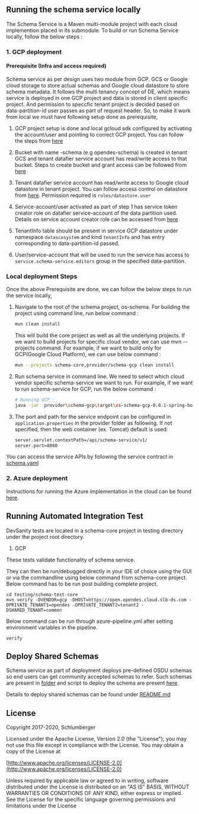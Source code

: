 ## Running the schema service locally

The Schema Service is a Maven multi-module project with each cloud implemention placed in its submodule. To build or run Schema Service locally, follow the below steps :

### 1. GCP deployment

#### Prerequisite (Infra and access required) 

Schema service as per design uses two module from GCP. GCS or Google cloud storage to store actual schemas and Google cloud datastore to store schema metadata. It follows the multi tenancy 
concept of DE, which means service is deployed in one GCP project and data is stored in client specific project. And permission to speccfic tenant project is decided based on data-partition-id user passes
as part of request header. So, to make it work from local we must have following setup done as prerequisite,

1. GCP project setup is done and local gcloud sdk configured by activating the account/user and pointing to correct GCP project. You can follow the steps from [here](https://cloud.google.com/deployment-manager/docs/step-by-step-guide/installation-and-setup)

2. Bucket with name <project-id>-schema (e.g opendes-schema) is created in tenant GCS and tenant datafier service account has read/write access to that bucket. Steps to create bucket and grant access can be followed from [here](https://cloud.google.com/storage/docs/creating-buckets)

3. Tenant datafier service account has read/write access to Google cloud datastore in tenant project. You can follow access control on datastore from [here](https://cloud.google.com/datastore/docs/access/iam). Permission required is ```roles/datastore.user```

4. Service-account/user activated as part of step 1 has service token creator role on datafier service-account of the data partition used. Details on service account creator role can be accessed from [here](https://cloud.google.com/iam/docs/service-accounts#the_service_account_token_creator_role)

5. TenantInfo table should be present in service GCP datastore under namespace ```datascosystem``` and kind ```tenantInfo``` and has entry corresponding to data-partition-id passed. 

6. User/service-account that will be used to run the service has access to ```service.schema-service.editors``` group in the specified data-partition.

### Local deployment Steps

Once the above Prerequisite are done, we can follow the below steps to run the service locally,

1. Navigate to the root of the schema project, os-schema. For building the project using command line, run below command :
    ```bash
    mvn clean install
    ```
    This will build the core project as well as all the underlying projects. If we want  to build projects for specific cloud vendor, we can use mvn --projects command. For example, if we want to build only for GCP(Google Cloud Platform), we can use below command :
    ```bash
    mvn --projects schema-core,provider/schema-gcp clean install
    ```
2. Run schema service in command line. We need to select which cloud vendor specific schema-service we want to run. For example, if we want to run schema-service for GCP, run the below command : 
    ```bash 
    # Running GCP : 
    java -jar  provider\schema-gcp\target\os-schema-gcp-0.0.1-spring-boot.jar
3. The port and path for the service endpoint can be configured in ```application.properties``` in the provider folder as following. If not specified, then  the web container (ex. Tomcat) default is used: 
    ```bash
    server.servlet.contextPath=/api/schema-service/v1/
    server.port=8080
    ```

You can access the service APIs by following the service contract in [schema.yaml](https://dev.azure.com/slb-des-ext-collaboration/open-data-ecosystem/_git/os-schema?path=%2Fdocs%2Fapi%2Fschema.yaml) 

### 2. Azure deployment 

Instructions for running the Azure implementation in the cloud can be found [here](https://community.opengroup.org/osdu/platform/system/schema-service/-/blob/master/provider/schema-azure/README.md).

## Running Automated Integration Test
DevSanity tests are located in a schema-core project in testing directory under the project root directory.

1. GCP

These tests validate functionality of schema service. 

They can then be run/debugged directly in your IDE of choice using the GUI or via the commandline using below command from schema-core project.
Below command has to be run post building complete project.
    

    cd testing/schema-test-core
    mvn verify -DVENDOR=gcp -DHOST=https://open.opendes.cloud.slb-ds.com -DPRIVATE_TENANT1=opendes -DPRIVATE_TENANT2=tenant2 -DSHARED_TENANT=common
    
Below command can be run through azure-pipeline.yml after setting environment variables in the pipeline.

	verify
	
## Deploy Shared Schemas
Schema service as part of deployment deploys pre-defined OSDU schemas so end users can get community accepted schemas to refer. Such schemas are present in [folder](https://dev.azure.com/slb-des-ext-collaboration/open-data-ecosystem/_git/os-schema?path=%2Fdeployments%2Fshared-schemas%2Fosdu) and script to deploy the schema are present [here](https://dev.azure.com/slb-des-ext-collaboration/open-data-ecosystem/_git/os-schema?path=%2Fdeployments%2Fscripts). 

Details to deploy shared schemas can be found under [README.md](deployments/shared-schemas/README.md)
    


## License
Copyright 2017-2020, Schlumberger

Licensed under the Apache License, Version 2.0 (the "License");
you may not use this file except in compliance with the License.
You may obtain a copy of the License at 

[http://www.apache.org/licenses/LICENSE-2.0](http://www.apache.org/licenses/LICENSE-2.0)

Unless required by applicable law or agreed to in writing, software
distributed under the License is distributed on an "AS IS" BASIS,
WITHOUT WARRANTIES OR CONDITIONS OF ANY KIND, either express or implied.
See the License for the specific language governing permissions and
limitations under the License